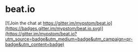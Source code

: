 # beat.io

[![Join the chat at https://gitter.im/mypstom/beat.io](https://badges.gitter.im/mypstom/beat.io.svg)](https://gitter.im/mypstom/beat.io?utm_source=badge&utm_medium=badge&utm_campaign=pr-badge&utm_content=badge)
